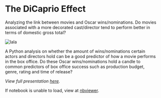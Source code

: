 # The DiCaprio Effect
Analyzing the link between movies and Oscar wins/nominations. Do movies associated with a more decorated cast/director tend to perform better in terms of domestic gross total?    


![lala](https://github.com/jnlevine23/The_DiCaprio_Effect/blob/master/Img/leogatsby.jpg?raw=true)  

A Python analysis on whether the amount of wins/nominations certain actors and directors hold can be a good predictor of
how a movie performs in the box office. Do these Oscar wins/nominations hold a candle to common predictors of box office success 
such as production budget, genre, rating and time of release?

_View full presentation [here](https://github.com/jnlevine23/Movies-Oscars/blob/master/movies_presentation.pdf "Presentation PDF")._  

If notebook is unable to load, view at [nbviewer](https://nbviewer.jupyter.org/github/jnlevine23/The_DiCaprio_Effect/blob/master/getting_data_analysis_modeling.ipynb).
